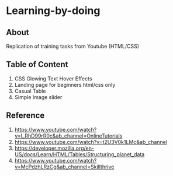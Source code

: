 # Learning-by-doing

## About

Replication of training tasks from Youtube (HTML/CSS)

## Table of Content

1. CSS Glowing Text Hover Effects
2. Landing page for beginners html/css only 
3. Casual Table
4. Simple Image slider

## Reference

1. https://www.youtube.com/watch?v=I_RhD99rR0c&ab_channel=OnlineTutorials
2. https://www.youtube.com/watch?v=t2U3V0k1LMc&ab_channel
3. https://developer.mozilla.org/en-US/docs/Learn/HTML/Tables/Structuring_planet_data
4. https://www.youtube.com/watch?v=McPdzhLRzCg&ab_channel=Skillthrive 